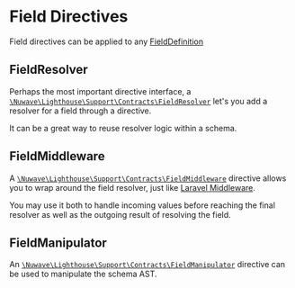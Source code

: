 # Field Directives

Field directives can be applied to any [FieldDefinition](https://graphql.github.io/graphql-spec/June2018/#FieldDefinition)

## FieldResolver

Perhaps the most important directive interface, a [`\Nuwave\Lighthouse\Support\Contracts\FieldResolver`](https://github.com/nuwave/lighthouse/tree/master/src/Support/Contracts/FieldResolver.php)
let's you add a resolver for a field through a directive.

It can be a great way to reuse resolver logic within a schema.

## FieldMiddleware

A [`\Nuwave\Lighthouse\Support\Contracts\FieldMiddleware`](https://github.com/nuwave/lighthouse/tree/master/Support/Contracts/FieldMiddleware.php) directive allows you
to wrap around the field resolver, just like [Laravel Middleware](https://laravel.com/docs/middleware).

You may use it both to handle incoming values before reaching the final resolver
as well as the outgoing result of resolving the field.

## FieldManipulator

An [`\Nuwave\Lighthouse\Support\Contracts\FieldManipulator`](https://github.com/nuwave/lighthouse/tree/master/src/Support/Contracts/FieldManipulator.php)
directive can be used to manipulate the schema AST. 
